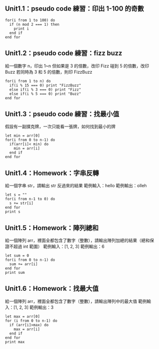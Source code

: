 ## Unit1.1：pseudo code 練習：印出 1-100 的奇數

```javascript=
for(i from 1 to 100) do
  if (n mod 2 === 1) then
    print i
  end if
end for
```

## Unit1.2：pseudo code 練習：fizz buzz

給一個數字 n，印出 1~n
但如果是 3 的倍數，改印 Fizz
碰到 5 的倍數，改印 Buzz
若同時為 3 和 5 的倍數，則印 FizzBuzz

```javascript=
for(i from 1 to n) do
  if(i % 15 === 0) print "FizzBuzz"
  else if(i % 3 === 0) print "Fizz"
  else if(i % 5 === 0) print "Buzz"
end for
```

## Unit1.3：pseudo code 練習：找最小值

假設有一副撲克牌，一次只能看一張牌，如何找到最小的牌

```javascript=
let min = arr[0]
for(i from 0 to n-1) do
  if(arr[i]< min) do
    min = arr[i]
  end if
end for
```

## Unit1.4：Homework：字串反轉

給一個字串 str，請輸出 str 反過來的結果
範例輸入：hello
範例輸出：olleh

```javascript=
let s = ""
for(i from n-1 to 0) do
  s += str[i]
end for
print s
```

## Unit1.5：Homework：陣列總和

給一個陣列 arr，裡面全都包含了數字（整數），請輸出陣列加總的結果（總和保證不超過 int 範圍）
範例輸入：[1, 2, 3]
範例輸出：6

```javascript=
let sum = 0
for(i from 0 to n-1) do
  sum += arr[i]
end for
print sum
```

## Unit1.6：Homework：找最大值

給一個陣列 arr，裡面全都包含了數字（整數），請輸出陣列中的最大值
範例輸入：[1, 2, 3]
範例輸出：3

```
let max = arr[0]
for (i from 0 to n-1) do
  if (arr[i]>max) do
    max = arr[i]
  end if
end for
print max
```
